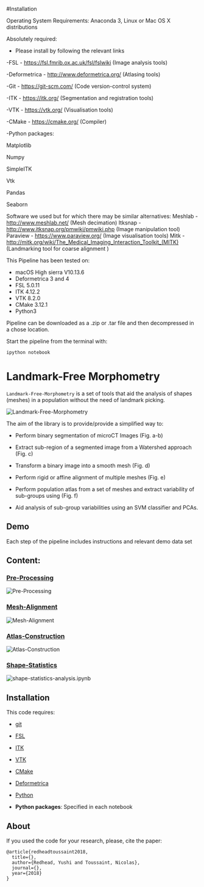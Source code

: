 #Installation

Operating System Requirements: Anaconda 3, Linux or Mac OS X distributions

Absolutely required:

- Please install by following the relevant links

-FSL - https://fsl.fmrib.ox.ac.uk/fsl/fslwiki  (Image analysis tools) 

-Deformetrica - http://www.deformetrica.org/ (Atlasing tools)

-Git - https://git-scm.com/  (Code version-control system)

-ITK - https://itk.org/ (Segmentation and registration tools)

-VTK - https://vtk.org/      (Visualisation tools)

-CMake - https://cmake.org/   (Compiler)


-Python packages:

Matplotlib

Numpy

SimpleITK

Vtk

Pandas

Seaborn

Software we used but for which there may be similar alternatives:
Meshlab - http://www.meshlab.net/  (Mesh decimation)
Itksnap - http://www.itksnap.org/pmwiki/pmwiki.php  (Image manipulation tool)
Paraview - https://www.paraview.org/    (Image visualisation tools)
Mitk - http://mitk.org/wiki/The_Medical_Imaging_Interaction_Toolkit_(MITK) 
(Landmarking tool for coarse alignment )

This Pipeline has been tested on:

- macOS High sierra V10.13.6
- Deformetrica 3 and 4
- FSL 5.0.11
- ITK 4.12.2
- VTK 8.2.0
- CMake 3.12.1
- Python3

Pipeline can be downloaded as a .zip or .tar file and then decompressed in a chose location.

Start the pipeline from the terminal with:

```
ipython notebook
```




# Landmark-Free Morphometry

```Landmark-Free-Morphometry``` is a set of tools that aid the analysis of shapes (meshes) in a population without the need of landmark picking.

![Landmark-Free-Morphometry](Images/pipeline.png "Landmark-Free-Morphometry")


The aim of the library is to provide/provide a simplified way to:

- Perform binary segmentation of microCT Images (Fig. a-b)

- Extract sub-region of a segmented image from a Watershed approach (Fig. c)

- Transform a binary image into a smooth mesh (Fig. d)

- Perform rigid or affine alignment of multiple meshes (Fig. e)

- Perform population atlas from a set of meshes and extract variability of sub-groups using (Fig. f)

- Aid analysis of sub-group variabilities using an SVM classifier and PCAs.

## Demo

Each step of the pipeline includes instructions and relevant demo data set

## Content:

### [Pre-Processing](uCT-process.ipynb)

![Pre-Processing](Images/uCT-process.png "Pre-Processing")

### [Mesh-Alignment](mesh-alignment.ipynb)

![Mesh-Alignment](Images/mesh-alignment.png "Mesh-Alignment")

### [Atlas-Construction](atlas-construction.ipynb)

![Atlas-Construction](Images/atlas-construction.png "Atlas-Construction")

### [Shape-Statistics](shape-statistics-analysis.ipynb)

![shape-statistics-analysis.ipynb](Images/shape-statistics-analysis.png "Shape-Statistics")


## Installation

This code requires:

- [git](https://git-scm.com/)

- [FSL](https://fsl.fmrib.ox.ac.uk)

- [ITK](http://www.itk.org)

- [VTK](http://www.vtk.org)

- [CMake](http://www.cmake.com)

- [Deformetrica](http://www.deformetrica.org)

- [Python](http://www.python.org)

- **Python packages**: Specified in each notebook



## About

If you used the code for your research, please, cite the paper:

    @article{redheadtoussaint2018,
      title={},
      author={Redhead, Yushi and Toussaint, Nicolas},
      journal={},
      year={2018}
    }
